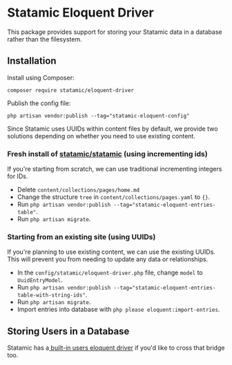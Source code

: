 # Statamic Eloquent Driver

This package provides support for storing your Statamic data in a database rather than the filesystem.

## Installation

Install using Composer:

```
composer require statamic/eloquent-driver
```

Publish the config file:

```
php artisan vendor:publish --tag="statamic-eloquent-config"
```

Since Statamic uses UUIDs within content files by default, we provide two solutions depending on whether you need to use existing content.

### Fresh install of [statamic/statamic](https://github.com/statamic/statamic) (using incrementing ids)

If you're starting from scratch, we can use traditional incrementing integers for IDs.

- Delete `content/collections/pages/home.md`
- Change the structure `tree` in `content/collections/pages.yaml` to `{}`.
- Run `php artisan vendor:publish --tag="statamic-eloquent-entries-table"`.
- Run `php artisan migrate`.

### Starting from an existing site (using UUIDs)

If you're planning to use existing content, we can use the existing UUIDs. This will prevent you from needing to update any data or relationships.

- In the `config/statamic/eloquent-driver.php` file, change `model` to `UuidEntryModel`.
- Run `php artisan vendor:publish --tag="statamic-eloquent-entries-table-with-string-ids"`.
- Run `php artisan migrate`.
- Import entries into database with `php please eloquent:import-entries`.

## Storing Users in a Database

Statamic has a[ built-in users eloquent driver](https://statamic.dev/tips/storing-users-in-a-database) if you'd like to cross that bridge too.
